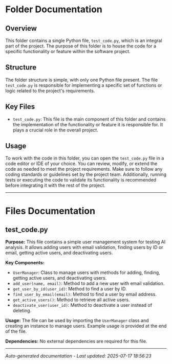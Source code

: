 # Folder Documentation

## Overview
This folder contains a single Python file, `test_code.py`, which is an integral part of the project. The purpose of this folder is to house the code for a specific functionality or feature within the software project.

## Structure
The folder structure is simple, with only one Python file present. The file `test_code.py` is responsible for implementing a specific set of functions or logic related to the project's requirements.

## Key Files
- `test_code.py`: This file is the main component of this folder and contains the implementation of the functionality or feature it is responsible for. It plays a crucial role in the overall project.

## Usage
To work with the code in this folder, you can open the `test_code.py` file in a code editor or IDE of your choice. You can review, modify, or extend the code as needed to meet the project requirements. Make sure to follow any coding standards or guidelines set by the project team. Additionally, running tests or executing the code to validate its functionality is recommended before integrating it with the rest of the project.

---

# Files Documentation

## test_code.py

**Purpose:** This file contains a simple user management system for testing AI analysis. It allows adding users with email validation, finding users by ID or email, getting active users, and deactivating users.

**Key Components:**
- `UserManager`: Class to manage users with methods for adding, finding, getting active users, and deactivating users.
- `add_user(name, email)`: Method to add a new user with email validation.
- `get_user_by_id(user_id)`: Method to find a user by ID.
- `find_user_by_email(email)`: Method to find a user by email address.
- `get_active_users()`: Method to retrieve all active users.
- `deactivate_user(user_id)`: Method to deactivate a user instead of deleting.

**Usage:** The file can be used by importing the `UserManager` class and creating an instance to manage users. Example usage is provided at the end of the file.

**Dependencies:** No external dependencies are required for this file.

---
*Auto-generated documentation - Last updated: 2025-07-17 18:56:23*
